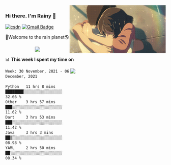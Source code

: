 <img  align='right' height="150" src="https://github.com/LikeRainDay/LikeRainDay/blob/master/pic/img_rain_1.gif?raw=true">



### Hi there. I'm Rainy :lemon:

[![csdn](https://img.shields.io/badge/-csdn-c14438?style=flat-square&logo=c&logoColor=white)](https://blog.csdn.net/qq_15807167)
[![Gmail Badge](https://img.shields.io/badge/-gmail-c14438?style=flat-square&logo=Gmail&logoColor=white&link=mailto:houshuai0816@gmail.com)](mailto:houshuai0816@gmail.com)

🚀Welcome to the rain planet🌎

<center>
<img align='center'  src="https://source.unsplash.com/random/1200x600">
</center>

📊 **This week I spent my time on**

<img align='right'   width="300" src="https://github-readme-stats.vercel.app/api?username=LikeRainDay&show_icons=true&title_color=fff&icon_color=79ff97&text_color=9f9f9f&bg_color=151515">

<!--START_SECTION:waka-->
```text
Week: 30 November, 2021 - 06 December, 2021

Python   11 hrs 8 mins   ████████░░░░░░░░░░░░░░░░░   32.66 % 
Other    3 hrs 57 mins   ███░░░░░░░░░░░░░░░░░░░░░░   11.62 % 
Dart     3 hrs 53 mins   ███░░░░░░░░░░░░░░░░░░░░░░   11.42 % 
Java     3 hrs 3 mins    ██▒░░░░░░░░░░░░░░░░░░░░░░   08.98 % 
YAML     2 hrs 50 mins   ██░░░░░░░░░░░░░░░░░░░░░░░   08.34 % 
```
<!--END_SECTION:waka-->
